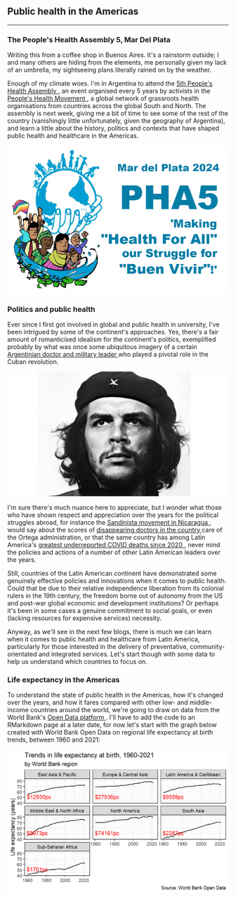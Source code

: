 ## Public health in the Americas

---

### The People's Health Assembly 5, Mar Del Plata

Writing this from a coffee shop in Buenos Aires. It's a rainstorm outside; I and many others are hiding from the elements, me personally given my lack of an umbrella, my sightseeing plans literally rained on by the weather.

Enough of my climate woes. I'm in Argentina to attend the <a href="https://phmovement.org/pha5"> 5th People's Health Assembly </a>, an event organised every 5 years by activists in the <a href="https://phmovement.org/"> People's Health Movement </a>, a global network of grassroots health organisations from countries across the global South and North. The assembly is next week, giving me a bit of time to see some of the rest of the country (vanishingly little unfortunately, given the geography of Argentina), and learn a little about the history, politics and contexts that have shaped public health and healthcare in the Americas.

![PHA5](/assets/pha5.png)

### Politics and public health

Ever since I first got involved in global and public health in university, I've been intrigued by some of the continent's approaches. Yes, there's a fair amount of romanticised idealism for the continent's politics, exemplified probably by what was once some ubiquitous imagery of a certain <a href="https://www.britannica.com/biography/Che-Guevara"> Argentinian doctor and military leader <a/> who played a pivotal role in the Cuban revolution. 

![Che Guevara](/assets/che.jpg)

I'm sure there's much nuance here to appreciate, but I wonder what those who have shown respect and appreciation over the years for the political struggles abroad, for instance the <a href="https://es.wikipedia.org/wiki/Frente_Sandinista_de_Liberaci%C3%B3n_Nacional"> Sandinista movement in Nicaragua <a/>, would say about the scores of <a href="https://www.amnesty.org/en/latest/news/2021/09/prison-economic-ruin-repression-exile-nicaraguas-health-workers/"> disappearing doctors in the country <a/> care of the Ortega administration, or that the same country has among Latin America's <a href="https://confidencial.digital/english/who-report-covid-deaths-vastly-underreported-in-nicaragua/"> greatest underreported COVID deaths since 2020 </a>, never mind the policies and actions of a number of other Latin American leaders over the years.

Still, countries of the Latin American continent have demonstrated some genuinely effective policies and innovations when it comes to public health. Could that be due to their relative independence liberation from its colonial rulers in the 19th century, the freedom borne out of autonomy from the US and post-war global economic and development institutions? Or perhaps it's been in some cases a genuine commitment to social goals, or even (lacking resources for expensive services) necessity. 

Anyway, as we'll see in the next few blogs, there is much we can learn when it comes to public health and healthcare from Latin America, particularly for those interested in the delivery of preventative, community-orientated and integrated services. Let's start though with some data to help us understand which countries to focus on.

### Life expectancy in the Americas

To understand the state of public health in the Americas, how it's changed over the years, and how it fares compared with other low- and middle-income countries around the world, we're going to draw on data from the World Bank's <a href="https://data.worldbank.org/"> Open Data platform <a/>. I'll have to add the code to an RMarkdown page at a later date, for now let's start with the graph below created with World Bank Open Data on regional life expectancy at birth trends, between 1960 and 2021:

![Regional life expectancy trends](/assets/region_le.png)



